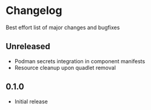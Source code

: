 # Changelog

Best effort list of major changes and bugfixes

## Unreleased
- Podman secrets integration in component manifests
- Resource cleanup upon quadlet removal

## 0.1.0
- Initial release
